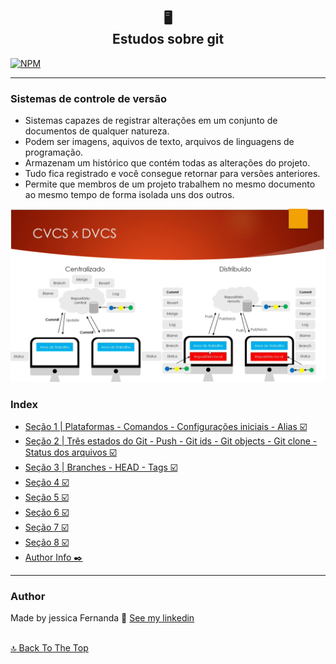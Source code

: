<h2 align="center" >
	🖥️ <br>Estudos sobre git
 </h2>

  [![NPM](https://img.shields.io/npm/l/react)](https://github.com/nandajfa/estudo_git/blob/main/LICENSE)

---

### Sistemas de controle de versão

* Sistemas capazes de registrar alterações em um conjunto de documentos de qualquer natureza.
* Podem ser imagens, aquivos de texto, arquivos de linguagens de programação.
* Armazenam um histórico que contém todas as alterações do projeto.
* Tudo fica registrado e você consegue retornar para versões anteriores.
* Permite que membros de um projeto trabalhem no mesmo documento ao mesmo tempo de forma isolada uns dos outros.

 <img  src="/img/ce.png" alt="CVCxDVD">

### Index

- [Seção 1 | Plataformas - Comandos - Configurações iniciais - Alias ☑️](https://github.com/nandajfa/estudo_git/blob/main/secao1.md)
- [Seção 2 | Três estados do Git - Push - Git ids - Git objects - Git clone - Status dos arquivos ☑️](https://github.com/nandajfa/estudo_git/blob/main/secao2.md)
- [Seção 3 | Branches - HEAD - Tags ☑️ ](https://github.com/nandajfa/estudo_git/blob/main/secao3.md)
- [Seção 4 ☑️](#recommendations)
- [Seção 5 ☑️](#emoji-patterns)
- [Seção 6 ☑️](#references)
- [Seção 7 ☑️](#references)
- [Seção 8 ☑️](#references)
- [Author Info  ✒️](#author)

---

 ### Author

Made by jessica Fernanda 👋 [See my linkedin](https://www.linkedin.com/in/jessica-fernanda-programadora/)


<br>[🔝 Back To The Top](#estudos-sobre-git-) <br>
